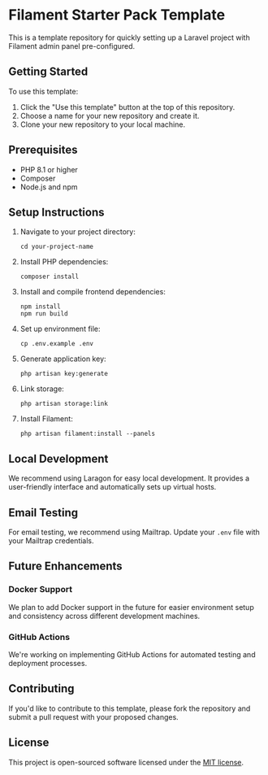 # Filament Starter Pack Template

This is a template repository for quickly setting up a Laravel project with Filament admin panel pre-configured.

## Getting Started

To use this template:

1. Click the "Use this template" button at the top of this repository.
2. Choose a name for your new repository and create it.
3. Clone your new repository to your local machine.

## Prerequisites

- PHP 8.1 or higher
- Composer
- Node.js and npm

## Setup Instructions

1. Navigate to your project directory:
   ```
   cd your-project-name
   ```

2. Install PHP dependencies:
   ```
   composer install
   ```

3. Install and compile frontend dependencies:
   ```
   npm install
   npm run build
   ```

4. Set up environment file:
   ```
   cp .env.example .env
   ```

5. Generate application key:
   ```
   php artisan key:generate
   ```

6. Link storage:
   ```
   php artisan storage:link
   ```

7. Install Filament:
   ```
   php artisan filament:install --panels
   ```

## Local Development

We recommend using Laragon for easy local development. It provides a user-friendly interface and automatically sets up virtual hosts.

## Email Testing

For email testing, we recommend using Mailtrap. Update your `.env` file with your Mailtrap credentials.

## Future Enhancements

### Docker Support

We plan to add Docker support in the future for easier environment setup and consistency across different development machines.

### GitHub Actions

We're working on implementing GitHub Actions for automated testing and deployment processes.

## Contributing

If you'd like to contribute to this template, please fork the repository and submit a pull request with your proposed changes.

## License

This project is open-sourced software licensed under the [MIT license](https://opensource.org/licenses/MIT).
